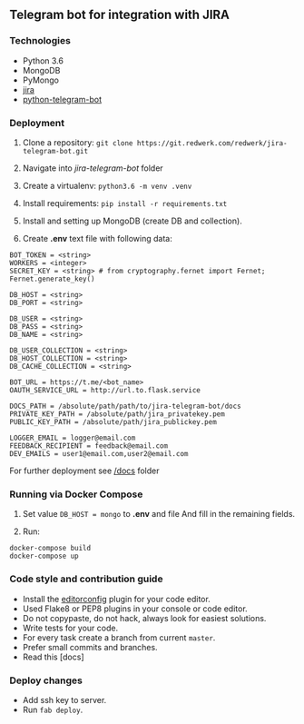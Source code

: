 ## Telegram bot for integration with JIRA

### Technologies
- Python 3.6
- MongoDB
- PyMongo
- [jira](https://github.com/pycontribs/jira)
- [python-telegram-bot](https://github.com/python-telegram-bot/python-telegram-bot)


### Deployment
1. Clone a repository: `git clone https://git.redwerk.com/redwerk/jira-telegram-bot.git`

2. Navigate into *jira-telegram-bot* folder

3. Create a virtualenv: `python3.6 -m venv .venv`

4. Install requirements: `pip install -r requirements.txt`

5. Install and setting up MongoDB (create DB and collection).

6. Create **.env** text file with following data:

```
BOT_TOKEN = <string>
WORKERS = <integer>
SECRET_KEY = <string> # from cryptography.fernet import Fernet; Fernet.generate_key()

DB_HOST = <string>
DB_PORT = <string>

DB_USER = <string>
DB_PASS = <string>
DB_NAME = <string>

DB_USER_COLLECTION = <string>
DB_HOST_COLLECTION = <string>
DB_CACHE_COLLECTION = <string>

BOT_URL = https://t.me/<bot_name>
OAUTH_SERVICE_URL = http://url.to.flask.service

DOCS_PATH = /absolute/path/path/to/jira-telegram-bot/docs
PRIVATE_KEY_PATH = /absolute/path/jira_privatekey.pem
PUBLIC_KEY_PATH = /absolute/path/jira_publickey.pem

LOGGER_EMAIL = logger@email.com
FEEDBACK_RECIPIENT = feedback@email.com
DEV_EMAILS = user1@email.com,user2@email.com
```

For further deployment see [/docs](docs) folder

### Running via Docker Compose

1. Set value `DB_HOST = mongo` to **.env** and file And fill in the remaining fields.

2. Run:
```
docker-compose build
docker-compose up
```


### Code style and contribution guide
- Install the [editorconfig](http://editorconfig.org/) plugin for your code editor.
- Used Flake8 or PEP8 plugins in your console or code editor.
- Do not copypaste, do not hack, always look for easiest solutions.
- Write tests for your code.
- For every task create a branch from current `master`.
- Prefer small commits and branches.
- Read this [docs]



### Deploy changes
- Add ssh key to server.
- Run `fab deploy`.
